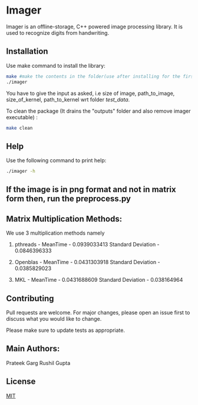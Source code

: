 # Imager

Imager is an offline-storage, C++ powered image processing library. It is used to recognize digits from handwriting.

## Installation

Use make command to install the library:
```bash
make #make the contents in the folder(use after installing for the first time)
./imager
```
You have to give the input as asked, i.e size of image, path_to_image, size_of_kernel, path_to_kernel wrt folder *test_data*.

To clean the package (It drains the "outputs" folder and also remove imager executable) :
```bash
make clean
```
## Help
Use the following command to print help:
```bash
./imager -h
```
## If the image is in png format and not in matrix form then, run the preprocess.py

## Matrix Multiplication Methods:
We use 3 multiplication methods namely 
1) pthreads - 	MeanTime - 0.0939033413
				Standard Deviation - 0.0846396333

2) Openblas - 	MeanTime - 0.0431303918
				Standard Deviation - 0.0385829023

3) MKL - 		MeanTime - 0.0431688609
				Standard Deviation - 0.038164964

## Contributing
Pull requests are welcome. For major changes, please open an issue first to discuss what you would like to change.

Please make sure to update tests as appropriate.

## Main Authors:
Prateek Garg
Rushil Gupta

## License
[MIT](https://choosealicense.com/licenses/mit/)
